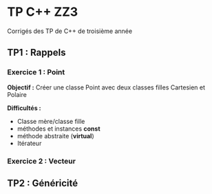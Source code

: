 # TP C++ ZZ3
Corrigés des TP de C++ de troisième année

## TP1 : Rappels

### Exercice 1 : Point

**Objectif :** Créer une classe Point avec deux classes filles Cartesien et Polaire

**Difficultés :**
- Classe mère/classe fille
- méthodes et instances **const**
- méthode abstraite (**virtual**)
- Itérateur

### Exercice 2 : Vecteur

## TP2 : Généricité